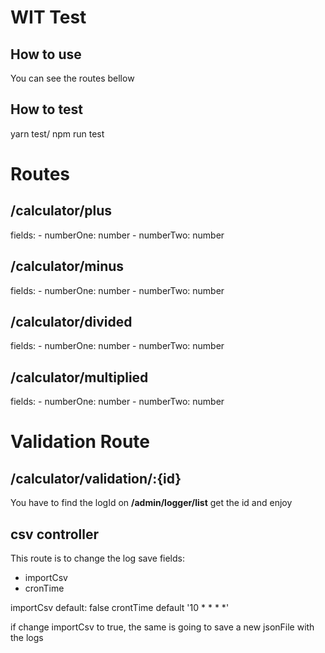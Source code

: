 # WIT Test
## How to use
You can see the routes bellow

## How to test

yarn test/ npm run test

# Routes

## /calculator/plus
  fields:
    - numberOne: number
    - numberTwo: number

## /calculator/minus
  fields:
    - numberOne: number
    - numberTwo: number
    

## /calculator/divided
  fields:
    - numberOne: number
    - numberTwo: number

## /calculator/multiplied
  fields:
    - numberOne: number
    - numberTwo: number
    
# Validation Route

## /calculator/validation/:{id}
  You have to find the logId on <b>/admin/logger/list</b>
  get the id and enjoy

## csv controller
This route is to change the log save
  fields:
  - importCsv
  - cronTime

  importCsv default: false
  crontTime default '10 * * * *'

  if change importCsv to true, the same is going to save a new jsonFile with the logs
